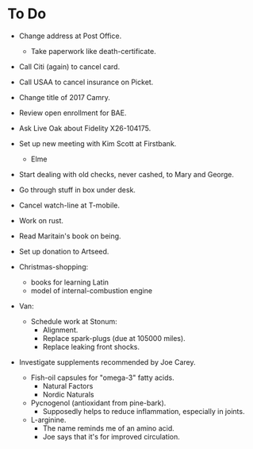 # To Do

- Change address at Post Office.
  - Take paperwork like death-certificate.

- Call Citi (again) to cancel card.
- Call USAA to cancel insurance on Picket.
- Change title of 2017 Camry.
- Review open enrollment for BAE.
- Ask Live Oak about Fidelity X26-104175.

- Set up new meeting with Kim Scott at
  Firstbank.
  - Elme

- Start dealing with old checks, never
  cashed, to Mary and George.

- Go through stuff in box under desk.

- Cancel watch-line at T-mobile.
- Work on rust.
- Read Maritain's book on being.
- Set up donation to Artseed.

- Christmas-shopping:
  - books for learning Latin
  - model of internal-combustion engine

- Van:
  - Schedule work at Stonum:
    - Alignment.
    - Replace spark-plugs (due at 105000
      miles).
    - Replace leaking front shocks.

- Investigate supplements recommended by Joe
  Carey.
  - Fish-oil capsules for "omega-3" fatty
    acids.
    - Natural Factors
    - Nordic Naturals
  - Pycnogenol (antioxidant from pine-bark).
    - Supposedly helps to reduce
      inflammation, especially in joints.
  - L-arginine.
    - The name reminds me of an amino acid.
    - Joe says that it's for improved
      circulation.

<!-- EOF -->
